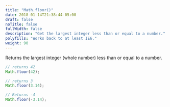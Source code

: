 ```yaml
---
title: "Math.floor()"
date: 2018-01-14T21:38:44-05:00
draft: false
noTitle: false
fullWidth: false
description: "Get the largest integer less than or equal to a number."
polyfills: "Works back to at least IE6."
weight: 90
---
```


Returns the largest integer (whole number) less than or equal to a number.

```javascript
// returns 42
Math.floor(42);

// returns 3
Math.floor(3.14);

// Returns -4
Math.floor(-3.14);
```